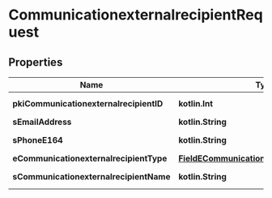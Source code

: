 
# CommunicationexternalrecipientRequest

## Properties
Name | Type | Description | Notes
------------ | ------------- | ------------- | -------------
**pkiCommunicationexternalrecipientID** | **kotlin.Int** | The unique ID of the Communicationexternalrecipient |  [optional]
**sEmailAddress** | **kotlin.String** | The email address. |  [optional]
**sPhoneE164** | **kotlin.String** | A phone number in E.164 Format |  [optional]
**eCommunicationexternalrecipientType** | [**FieldECommunicationexternalrecipientType**](FieldECommunicationexternalrecipientType.md) |  |  [optional]
**sCommunicationexternalrecipientName** | **kotlin.String** | The name of the Communicationexternalrecipient |  [optional]



